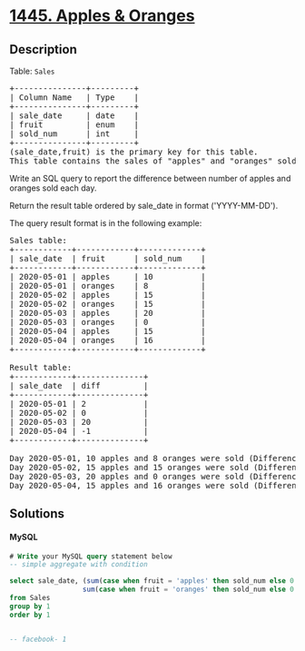 # [1445. Apples & Oranges](https://leetcode.com/problems/apples-oranges/description)

## Description

<!-- description:start -->

<p>Table: <code>Sales</code></p>
 <pre>
+---------------+---------+
| Column Name   | Type    |
+---------------+---------+
| sale_date     | date    |
| fruit         | enum    |
| sold_num      | int     |
+---------------+---------+
(sale_date,fruit) is the primary key for this table.
This table contains the sales of "apples" and "oranges" sold each day.
</pre>

Write an SQL query to report the difference between number of apples and oranges sold each day.

Return the result table ordered by sale_date in format ('YYYY-MM-DD').

The query result format is in the following example:

<pre>
Sales table:
+------------+------------+-------------+
| sale_date  | fruit      | sold_num    |
+------------+------------+-------------+
| 2020-05-01 | apples     | 10          |
| 2020-05-01 | oranges    | 8           |
| 2020-05-02 | apples     | 15          |
| 2020-05-02 | oranges    | 15          |
| 2020-05-03 | apples     | 20          |
| 2020-05-03 | oranges    | 0           |
| 2020-05-04 | apples     | 15          |
| 2020-05-04 | oranges    | 16          |
+------------+------------+-------------+

Result table:
+------------+--------------+
| sale_date  | diff         |
+------------+--------------+
| 2020-05-01 | 2            |
| 2020-05-02 | 0            |
| 2020-05-03 | 20           |
| 2020-05-04 | -1           |
+------------+--------------+

Day 2020-05-01, 10 apples and 8 oranges were sold (Difference  10 - 8 = 2).
Day 2020-05-02, 15 apples and 15 oranges were sold (Difference 15 - 15 = 0).
Day 2020-05-03, 20 apples and 0 oranges were sold (Difference 20 - 0 = 20).
Day 2020-05-04, 15 apples and 16 oranges were sold (Difference 15 - 16 = -1).
</pre>

<!-- description:end -->

## Solutions

<!-- solution:start -->

<!-- tabs:start -->

#### MySQL

```sql
# Write your MySQL query statement below
-- simple aggregate with condition

select sale_date, (sum(case when fruit = 'apples' then sold_num else 0 end) - 
                  sum(case when fruit = 'oranges' then sold_num else 0 end)) as diff
from Sales
group by 1
order by 1


-- facebook- 1
```

<!-- tabs:end -->

<!-- solution:end -->


